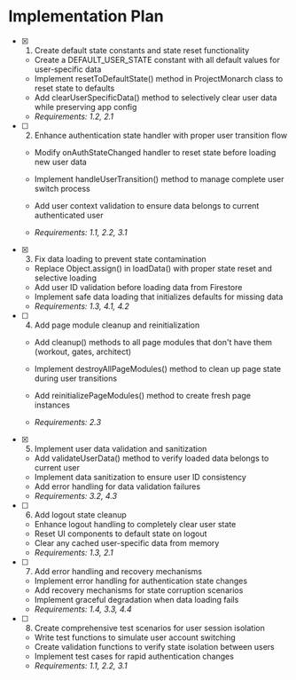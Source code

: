 # Implementation Plan

- [x] 1. Create default state constants and state reset functionality


  - Create a DEFAULT_USER_STATE constant with all default values for user-specific data
  - Implement resetToDefaultState() method in ProjectMonarch class to reset state to defaults
  - Add clearUserSpecificData() method to selectively clear user data while preserving app config
  - _Requirements: 1.2, 2.1_



- [ ] 2. Enhance authentication state handler with proper user transition flow
  - Modify onAuthStateChanged handler to reset state before loading new user data
  - Implement handleUserTransition() method to manage complete user switch process


  - Add user context validation to ensure data belongs to current authenticated user
  - _Requirements: 1.1, 2.2, 3.1_

- [x] 3. Fix data loading to prevent state contamination


  - Replace Object.assign() in loadData() with proper state reset and selective loading
  - Add user ID validation before loading data from Firestore
  - Implement safe data loading that initializes defaults for missing data
  - _Requirements: 1.3, 4.1, 4.2_



- [ ] 4. Add page module cleanup and reinitialization
  - Add cleanup() methods to all page modules that don't have them (workout, gates, architect)
  - Implement destroyAllPageModules() method to clean up page state during user transitions


  - Add reinitializePageModules() method to create fresh page instances
  - _Requirements: 2.3_

- [x] 5. Implement user data validation and sanitization


  - Add validateUserData() method to verify loaded data belongs to current user
  - Implement data sanitization to ensure user ID consistency
  - Add error handling for data validation failures
  - _Requirements: 3.2, 4.3_




- [ ] 6. Add logout state cleanup
  - Enhance logout handling to completely clear user state
  - Reset UI components to default state on logout
  - Clear any cached user-specific data from memory
  - _Requirements: 1.3, 2.1_

- [ ] 7. Add error handling and recovery mechanisms
  - Implement error handling for authentication state changes
  - Add recovery mechanisms for state corruption scenarios
  - Implement graceful degradation when data loading fails
  - _Requirements: 1.4, 3.3, 4.4_

- [ ] 8. Create comprehensive test scenarios for user session isolation
  - Write test functions to simulate user account switching
  - Create validation functions to verify state isolation between users
  - Implement test cases for rapid authentication changes
  - _Requirements: 1.1, 2.2, 3.1_